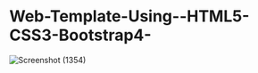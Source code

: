 # Web-Template-Using--HTML5-CSS3-Bootstrap4-
![Screenshot (1354)](https://user-images.githubusercontent.com/86683029/139922018-4b72520f-cbb1-42db-b103-e333cb6daf55.png)
